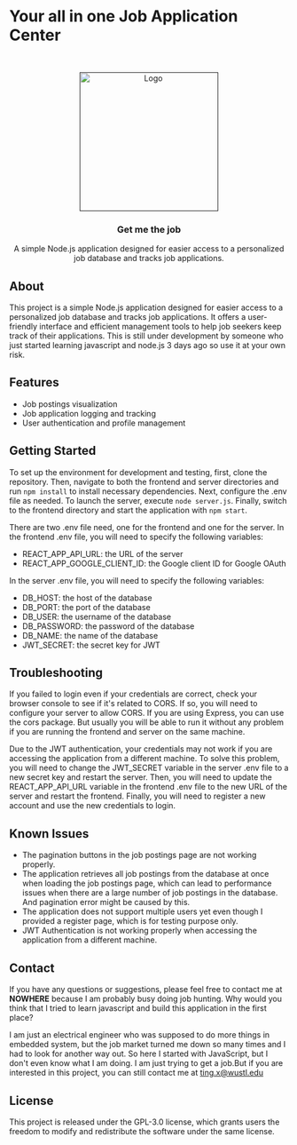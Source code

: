 # Your all in one Job Application Center

<!-- PROJECT LOGO -->
<br />
<p align="center">
    <a href="">
        <img src="https://i.pinimg.com/736x/3f/cb/de/3fcbdeb47bc8cbef5c56874c4eedd3a2.jpg" alt="Logo" width="250" height="250">
    </a>

<div align="center">
<h3 align="center">Get me the job</h3>

  <p align="center">
    A simple Node.js application designed for easier access to a personalized job database and tracks job applications.
    <!-- <br />
    <a href="https://github.com/github_username/repo_name"><strong>Explore the docs »</strong></a>
    <br />
    <br />
    <a href="https://github.com/github_username/repo_name">View Demo</a>
    ·
    <a href="https://github.com/github_username/repo_name/issues">Report Bug</a>
    ·
    <a href="https://github.com/github_username/repo_name/issues">Request Feature</a>
  </p> -->
</div>

## About
This project is a simple Node.js application designed for easier access to a personalized job database and tracks job applications. It offers a user-friendly interface and efficient management tools to help job seekers keep track of their applications. This is still under development by someone who just started learning javascript and node.js 3 days ago so use it at your own risk.

## Features
- Job postings visualization
- Job application logging and tracking
- User authentication and profile management

## Getting Started
To set up the environment for development and testing, first, clone the repository. Then, navigate to both the frontend and server directories and run `npm install` to install necessary dependencies. Next, configure the .env file as needed. To launch the server, execute `node server.js`. Finally, switch to the frontend directory and start the application with `npm start`.

There are two .env file need, one for the frontend and one for the server. In the frontend .env file, you will need to specify the following variables:
- REACT_APP_API_URL: the URL of the server
- REACT_APP_GOOGLE_CLIENT_ID: the Google client ID for Google OAuth

In the server .env file, you will need to specify the following variables:
- DB_HOST: the host of the database
- DB_PORT: the port of the database
- DB_USER: the username of the database
- DB_PASSWORD: the password of the database
- DB_NAME: the name of the database
- JWT_SECRET: the secret key for JWT

## Troubleshooting

If you failed to login even if your credentials are correct, check your browser console to see if it's related to CORS. If so, you will need to configure your server to allow CORS. If you are using Express, you can use the cors package. But usually you will be able to run it without any problem if you are running the frontend and server on the same machine.

Due to the JWT authentication, your credentials may not work if you are accessing the application from a different machine. To solve this problem, you will need to change the JWT_SECRET variable in the server .env file to a new secret key and restart the server. Then, you will need to update the REACT_APP_API_URL variable in the frontend .env file to the new URL of the server and restart the frontend. Finally, you will need to register a new account and use the new credentials to login.

## Known Issues
- The pagination buttons in the job postings page are not working properly.
- The application retrieves all job postings from the database at once when loading the job postings page, which can lead to performance issues when there are a large number of job postings in the database. And pagination error might be caused by this.
- The application does not support multiple users yet even though I provided a register page, which is for testing purpose only.
- JWT Authentication is not working properly when accessing the application from a different machine.

## Contact
If you have any questions or suggestions, please feel free to contact me at **NOWHERE** because I am probably busy doing job hunting. Why would you think that I tried to learn javascript and build this application in the first place? 

I am just an electrical engineer who was supposed to do more things in embedded system, but the job market turned me down so many times and I had to look for another way out. So here I started with JavaScript, but I don't even know what I am doing. I am just trying to get a job.But if you are interested in this project, you can still contact me at ting.x@wustl.edu

## License
This project is released under the GPL-3.0 license, which grants users the freedom to modify and redistribute the software under the same license.
